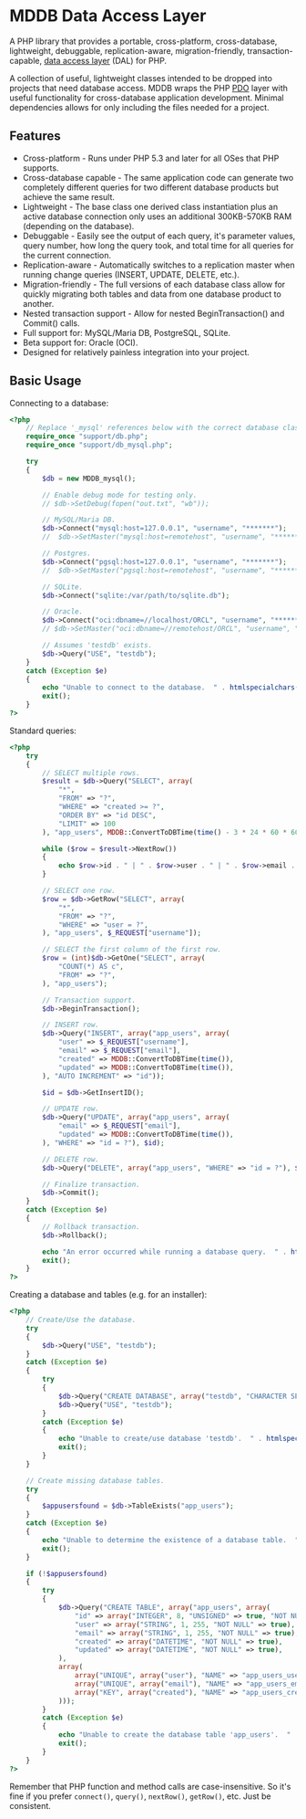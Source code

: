MDDB Data Access Layer
======================

A PHP library that provides a portable, cross-platform, cross-database, lightweight, debuggable, replication-aware, migration-friendly, transaction-capable, [data access layer](http://en.wikipedia.org/wiki/Data_access_layer) (DAL) for PHP.

A collection of useful, lightweight classes intended to be dropped into projects that need database access.  MDDB wraps the PHP [PDO](http://www.php.net/manual/en/book.pdo.php) layer with useful functionality for cross-database application development.  Minimal dependencies allows for only including the files needed for a project.

Features
--------

* Cross-platform - Runs under PHP 5.3 and later for all OSes that PHP supports.
* Cross-database capable - The same application code can generate two completely different queries for two different database products but achieve the same result.
* Lightweight - The base class one derived class instantiation plus an active database connection only uses an additional 300KB-570KB RAM (depending on the database).
* Debuggable - Easily see the output of each query, it's parameter values, query number, how long the query took, and total time for all queries for the current connection.
* Replication-aware - Automatically switches to a replication master when running change queries (INSERT, UPDATE, DELETE, etc.).
* Migration-friendly - The full versions of each database class allow for quickly migrating both tables and data from one database product to another.
* Nested transaction support - Allow for nested BeginTransaction() and Commit() calls.
* Full support for:  MySQL/Maria DB, PostgreSQL, SQLite.
* Beta support for:  Oracle (OCI).
* Designed for relatively painless integration into your project.


Basic Usage
-----------

Connecting to a database:

```php
<?php
	// Replace '_mysql' references below with the correct database class and use the relevant Connect() call.
	require_once "support/db.php";
	require_once "support/db_mysql.php";

	try
	{
		$db = new MDDB_mysql();

		// Enable debug mode for testing only.
        // $db->SetDebug(fopen("out.txt", "wb"));

		// MySQL/Maria DB.
		$db->Connect("mysql:host=127.0.0.1", "username", "*******");
        //	$db->SetMaster("mysql:host=remotehost", "username", "*******");

		// Postgres.
		$db->Connect("pgsql:host=127.0.0.1", "username", "*******");
        //	$db->SetMaster("pgsql:host=remotehost", "username", "*******");

		// SQLite.
		$db->Connect("sqlite:/var/path/to/sqlite.db");

		// Oracle.
		$db->Connect("oci:dbname=//localhost/ORCL", "username", "*******");
        // $db->SetMaster("oci:dbname=//remotehost/ORCL", "username", "*******");

		// Assumes 'testdb' exists.
		$db->Query("USE", "testdb");
	}
	catch (Exception $e)
	{
		echo "Unable to connect to the database.  " . htmlspecialchars($e->getMessage()) . "\n";
		exit();
	}
?>
```

Standard queries:

```php
<?php
	try
	{
		// SELECT multiple rows.
		$result = $db->Query("SELECT", array(
			"*",
			"FROM" => "?",
			"WHERE" => "created >= ?",
			"ORDER BY" => "id DESC",
			"LIMIT" => 100
		), "app_users", MDDB::ConvertToDBTime(time() - 3 * 24 * 60 * 60));

		while ($row = $result->NextRow())
		{
			echo $row->id . " | " . $row->user . " | " . $row->email . " | " . date("M, j Y @ H:i", MDDB::ConvertFromDBTime($row->created)) . "\n";
		}

		// SELECT one row.
		$row = $db->GetRow("SELECT", array(
			"*",
			"FROM" => "?",
			"WHERE" => "user = ?",
		), "app_users", $_REQUEST["username"]);

		// SELECT the first column of the first row.
		$row = (int)$db->GetOne("SELECT", array(
			"COUNT(*) AS c",
			"FROM" => "?",
		), "app_users");

		// Transaction support.
		$db->BeginTransaction();

		// INSERT row.
		$db->Query("INSERT", array("app_users", array(
			"user" => $_REQUEST["username"],
			"email" => $_REQUEST["email"],
			"created" => MDDB::ConvertToDBTime(time()),
			"updated" => MDDB::ConvertToDBTime(time()),
		), "AUTO INCREMENT" => "id"));

		$id = $db->GetInsertID();

		// UPDATE row.
		$db->Query("UPDATE", array("app_users", array(
			"email" => $_REQUEST["email"],
			"updated" => MDDB::ConvertToDBTime(time()),
		), "WHERE" => "id = ?"), $id);

		// DELETE row.
		$db->Query("DELETE", array("app_users", "WHERE" => "id = ?"), $id);

		// Finalize transaction.
		$db->Commit();
	}
	catch (Exception $e)
	{
		// Rollback transaction.
		$db->Rollback();

		echo "An error occurred while running a database query.  " . htmlspecialchars($e->getMessage()) . "\n";
		exit();
	}
?>
```

Creating a database and tables (e.g. for an installer):

```php
<?php
	// Create/Use the database.
	try
	{
		$db->Query("USE", "testdb");
	}
	catch (Exception $e)
	{
		try
		{
			$db->Query("CREATE DATABASE", array("testdb", "CHARACTER SET" => "utf8", "COLLATE" => "utf8_general_ci"));
			$db->Query("USE", "testdb");
		}
		catch (Exception $e)
		{
			echo "Unable to create/use database 'testdb'.  " . htmlspecialchars($e->getMessage()) . "\n";
			exit();
		}
	}

	// Create missing database tables.
	try
	{
		$appusersfound = $db->TableExists("app_users");
	}
	catch (Exception $e)
	{
		echo "Unable to determine the existence of a database table.  " . htmlspecialchars($e->getMessage()) . "\n";
		exit();
	}

	if (!$appusersfound)
	{
		try
		{
			$db->Query("CREATE TABLE", array("app_users", array(
				"id" => array("INTEGER", 8, "UNSIGNED" => true, "NOT NULL" => true, "PRIMARY KEY" => true, "AUTO INCREMENT" => true),
				"user" => array("STRING", 1, 255, "NOT NULL" => true),
				"email" => array("STRING", 1, 255, "NOT NULL" => true),
				"created" => array("DATETIME", "NOT NULL" => true),
				"updated" => array("DATETIME", "NOT NULL" => true),
			),
			array(
				array("UNIQUE", array("user"), "NAME" => "app_users_user"),
				array("UNIQUE", array("email"), "NAME" => "app_users_email"),
				array("KEY", array("created"), "NAME" => "app_users_created"),
			)));
		}
		catch (Exception $e)
		{
			echo "Unable to create the database table 'app_users'.  " . htmlspecialchars($e->getMessage()) . "\n";
			exit();
		}
	}
?>
```

Remember that PHP function and method calls are case-insensitive.  So it's fine if you prefer `connect()`, `query()`, `nextRow()`, `getRow()`, etc.  Just be consistent.